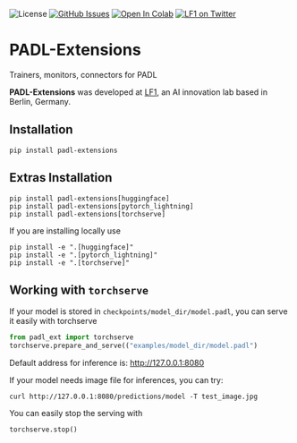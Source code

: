![License](https://img.shields.io/badge/License-Apache_2.0-blue.svg)
[![GitHub Issues](https://img.shields.io/github/issues/lf1-io/padl-extensions.svg)](https://github.com/lf1-io/padl-extensions/issues)
[![Open In Colab](https://colab.research.google.com/assets/colab-badge.svg)](https://colab.research.google.com/github/lf1-io/padl-extensions/)
[![LF1 on Twitter](https://badgen.net/badge/icon/twitter?icon=twitter&label)](https://twitter.com/lf1_io)

# PADL-Extensions
Trainers, monitors, connectors for PADL

**PADL-Extensions** was developed at [LF1](https://lf1.io/), an AI innovation lab based in Berlin, Germany.

## Installation
```
pip install padl-extensions
```

## Extras Installation
```
pip install padl-extensions[huggingface]
pip install padl-extensions[pytorch_lightning]
pip install padl-extensions[torchserve]
```
If you are installing locally use
```
pip install -e ".[huggingface]"
pip install -e ".[pytorch_lightning]"
pip install -e ".[torchserve]"
```

## Working with `torchserve`
If your model is stored in `checkpoints/model_dir/model.padl`, you can serve it easily with torchserve
```python
from padl_ext import torchserve
torchserve.prepare_and_serve(("examples/model_dir/model.padl")
```

Default address for inference is: http://127.0.0.1:8080

If your model needs image file for inferences, you can try: 
```
curl http://127.0.0.1:8080/predictions/model -T test_image.jpg
```

You can easily stop the serving with 
```python
torchserve.stop()
```

